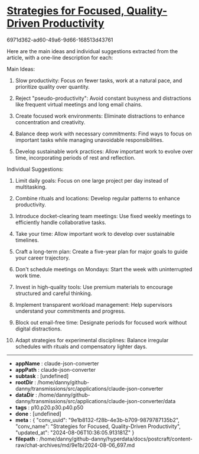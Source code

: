 # [Strategies for Focused, Quality-Driven Productivity](https://claude.ai/chat/9e1b8132-f28b-4e3b-b709-9879787135b2)

6971d362-ad60-49a6-9d66-168513d43761

 Here are the main ideas and individual suggestions extracted from the article, with a one-line description for each:

Main Ideas:
1. Slow productivity: Focus on fewer tasks, work at a natural pace, and prioritize quality over quantity.

2. Reject "pseudo-productivity": Avoid constant busyness and distractions like frequent virtual meetings and long email chains.

3. Create focused work environments: Eliminate distractions to enhance concentration and creativity.

4. Balance deep work with necessary commitments: Find ways to focus on important tasks while managing unavoidable responsibilities.

5. Develop sustainable work practices: Allow important work to evolve over time, incorporating periods of rest and reflection.

Individual Suggestions:
1. Limit daily goals: Focus on one large project per day instead of multitasking.

2. Combine rituals and locations: Develop regular patterns to enhance productivity.

3. Introduce docket-clearing team meetings: Use fixed weekly meetings to efficiently handle collaborative tasks.

4. Take your time: Allow important work to develop over sustainable timelines.

5. Craft a long-term plan: Create a five-year plan for major goals to guide your career trajectory.

6. Don't schedule meetings on Mondays: Start the week with uninterrupted work time.

7. Invest in high-quality tools: Use premium materials to encourage structured and careful thinking.

8. Implement transparent workload management: Help supervisors understand your commitments and progress.

9. Block out email-free time: Designate periods for focused work without digital distractions.

10. Adapt strategies for experimental disciplines: Balance irregular schedules with rituals and compensatory lighter days.

---

* **appName** : claude-json-converter
* **appPath** : claude-json-converter
* **subtask** : [undefined]
* **rootDir** : /home/danny/github-danny/transmissions/src/applications/claude-json-converter
* **dataDir** : /home/danny/github-danny/transmissions/src/applications/claude-json-converter/data
* **tags** : p10.p20.p30.p40.p50
* **done** : [undefined]
* **meta** : {
  "conv_uuid": "9e1b8132-f28b-4e3b-b709-9879787135b2",
  "conv_name": "Strategies for Focused, Quality-Driven Productivity",
  "updated_at": "2024-08-06T10:36:05.913181Z"
}
* **filepath** : /home/danny/github-danny/hyperdata/docs/postcraft/content-raw/chat-archives/md/9e1b/2024-08-06_697.md